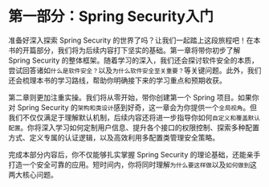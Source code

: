 # 第一部分：Spring Security入门

准备好深入探索 Spring Security 的世界了吗？让我们一起踏上这段旅程吧！在本书的开篇部分，我们将为后续内容打下坚实的基础。第一章将带你初步了解 Spring Security 的整体框架。随着学习的深入，我们还会探讨软件安全的本质，尝试回答诸如`什么是软件安全？`以及`为什么软件安全至关重要？`等关键问题。此外，我们还会梳理本书的学习路线，帮助你明确接下来的学习重点和预期收获。

第二章则更加注重实操。我们将从零开始，带你创建第一个 Spring 项目。如果你对 Spring Security 的`架构和类设计`感到好奇，这一章会为你提供一个`全局视角`。但我们不仅仅满足于理解默认机制，后续内容还将进一步指导你如何`自定义和覆盖默认配置`。你将深入学习如何定制用户信息、提升各个接口的权限控制、探索多种配置方式、定义专属的认证逻辑，以及高效利用多配置类管理安全策略。

完成本部分内容后，你不仅能够扎实掌握 Spring Security 的理论基础，还能亲手打造一个安全可靠的应用。短时间内，你将同时理解`为什么要这样做`以及`如何做到`这两大核心问题。
